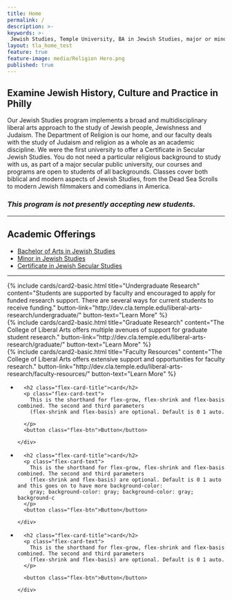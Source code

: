 ```yaml
---
title: Home
permalink: /
description: >-  
keywords: >-
 Jewish Studies, Temple University, BA in Jewish Studies, major or minor in Jewish Studies
layout: tla_home_test
feature: true
feature-image: media/Religion Hero.png
published: true
---
```

## Examine Jewish History, Culture and Practice in Philly
Our Jewish Studies program implements a broad and multidisciplinary liberal arts approach to the study of Jewish people, Jewishness and Judaism. The Department of Religion is our home, and our faculty deals with the study of Judaism and religion as a whole as an academic discipline. We were the first university to offer a Certificate in Secular Jewish Studies. You do not need a particular religious background to study with us, as part of a major secular public university, our courses and programs are open to students of all backgrounds. Classes cover both biblical and modern aspects of Jewish Studies, from the Dead Sea Scrolls to modern Jewish filmmakers and comedians in America.  

### _This program is not presently accepting new students._

___

## Academic Offerings
- [Bachelor of Arts in Jewish Studies](http://bulletin.temple.edu/undergraduate/liberal-arts/jewish-studies/ba-jewish-studies/)
- [Minor in Jewish Studies](http://bulletin.temple.edu/undergraduate/liberal-arts/jewish-studies/minor-jewish-studies/)
- [Certificate in Jewish Secular Studies](http://bulletin.temple.edu/undergraduate/liberal-arts/certificate-programs/certificate-jewish-secular-studies/)

___

<div class="row row-wide">
  <div class="col m12 l4">{% include cards/card2-basic.html
    title="Undergraduate Research"
    content="Students are supported by faculty and encouraged to apply for funded research support. There are several ways for current    students to receive funding."
    button-link="http://dev.cla.temple.edu/liberal-arts-research/undergraduate/"
    button-text="Learn More" %}
  </div>
  <div class="col m12 l4">{% include cards/card2-basic.html
    title="Graduate Research"
    content="The College of Liberal Arts offers multiple avenues of support for graduate student research."
    button-link="http://dev.cla.temple.edu/liberal-arts-research/graduate/"
    button-text="Learn More" %}
    </div>
    <div class="col m12 l4">{% include cards/card2-basic.html
      title="Faculty Resources"
      content="The College of Liberal Arts offers extensive support and opportunities for faculty research."
      button-link="http://dev.cla.temple.edu/liberal-arts-research/faculty-resources/"
      button-text="Learn More" %}
    </div>
</div>

<ul class="flex-cards">
  <li class="flex-cards-item">
    <div class="flex-card">

      <h2 class="flex-card-title">card</h2>
      <p class="flex-card-text">
        This is the shorthand for flex-grow, flex-shrink and flex-basis combined. The second and third parameters
        (flex-shrink and flex-basis) are optional. Default is 0 1 auto.

      </p>
      <button class="flex-btn">Button</button>

    </div>
  </li>
  <li class="flex-cards-item">
    <div class="flex-card">

      <h2 class="flex-card-title">card</h2>
      <p class="flex-card-text">
        This is the shorthand for flex-grow, flex-shrink and flex-basis combined. The second and third parameters
        (flex-shrink and flex-basis) are optional. Default is 0 1 auto and this goes on to have more background-color:
        gray; background-color: gray; background-color: gray; background-c
      </p>
      <button class="flex-btn">Button</button>

    </div>
  </li>
  <li class="flex-cards-item">
    <div class="flex-card">

      <h2 class="flex-card-title">card</h2>
      <p class="flex-card-text">
        This is the shorthand for flex-grow, flex-shrink and flex-basis combined. The second and third parameters
        (flex-shrink and flex-basis) are optional. Default is 0 1 auto.
      </p>

      <button class="flex-btn">Button</button>

    </div>
  </li>
</ul>
